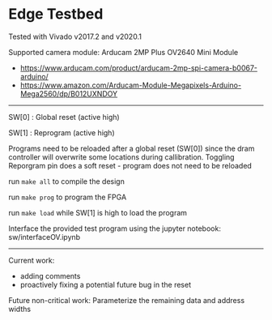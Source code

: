 # Edge Testbed

Tested with Vivado v2017.2 and v2020.1

Supported camera module: Arducam 2MP Plus OV2640 Mini Module 

- https://www.arducam.com/product/arducam-2mp-spi-camera-b0067-arduino/
- https://www.amazon.com/Arducam-Module-Megapixels-Arduino-Mega2560/dp/B012UXNDOY 

___________________________________________

SW[0] : Global reset (active high)

SW[1] : Reprogram  (active high)

Programs need to be reloaded after a global reset (SW[0]) since the dram controller will overwrite some locations during callibration.
Toggling Reporgram pin does a soft reset - program does not need to be reloaded  

run ```make all``` to compile the design

run ```make prog``` to program the FPGA

run ```make load``` while SW[1] is high to load the program

Interface the provided test program using the jupyter notebook: sw/interfaceOV.ipynb

___________________________________________

Current work:
- adding comments
- proactively fixing a potential future bug in the reset

Future non-critical work:
Parameterize the remaining data and address widths




